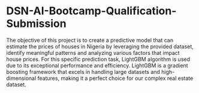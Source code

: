 # DSN-AI-Bootcamp-Qualification-Submission
The objective of this project is to create a predictive model that can estimate the prices of houses in Nigeria by leveraging the provided dataset, identify meaningful patterns and analyzing various factors that impact house prices. 
For this specific prediction task, LightGBM algorithm is used due to its exceptional performance and efficiency. LightGBM is a gradient boosting framework that excels in handling large datasets and high-dimensional features, making it a perfect choice for our complex real estate dataset.
